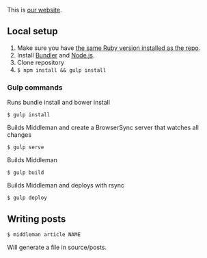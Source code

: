 This is [our website](https://www.kollegorna.se).

## Local setup

1. Make sure you have [the same Ruby version installed as the repo](https://github.com/kollegorna/kollegorna.se/blob/master/.ruby-version).
2. Install [Bundler](https://rubygems.org/gems/bundler) and [Node.js](http://nodejs.org).
3. Clone repository
4. ``$ npm install && gulp install``

### Gulp commands

Runs bundle install and bower install

	$ gulp install

Builds Middleman and create a BrowserSync server that watches all changes

	$ gulp serve

Builds Middleman

	$ gulp build

Builds Middleman and deploys with rsync

	$ gulp deploy

## Writing posts

    $ middleman article NAME

Will generate a file in source/posts.
